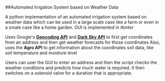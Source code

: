 ##Automated Irrigation System based on Weather Data

A python implementation of an automated irrigation system based on weather data which can be used in a large scale case like a farm or even in a smale case like a home garden. GUI is implemented in *tkinter*

Uses Google's [**Geocoding API**](https://developers.google.com/maps/documentation/geocoding/start "Google Geocoding") and [**Dark Sky API**](https://darksky.net/dev "Dark Sky") to first get coordinates from an address and then get weather forecasts for those coordinates
Also, uses the **Agro API** to get information about the coordinates soil data, like soil temperature and moisture level

Users can user the GUI to enter an address and then the script checks the weather conditions and predicts how much water is required. It then switches on a solenoid valve for a duration that is appropriate.